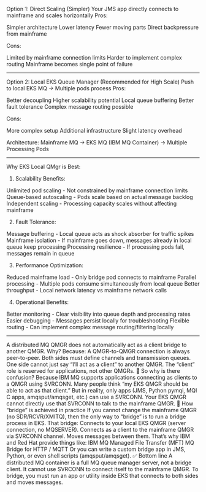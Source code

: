 Option 1: Direct Scaling (Simpler)
Your JMS app directly connects to mainframe and scales horizontally
Pros:

Simpler architecture
Lower latency
Fewer moving parts
Direct backpressure from mainframe

Cons:

Limited by mainframe connection limits
Harder to implement complex routing
Mainframe becomes single point of failure


***********************************************
Option 2: Local EKS Queue Manager (Recommended for High Scale)
Push to local EKS MQ → Multiple pods process
Pros:

Better decoupling
Higher scalability potential
Local queue buffering
Better fault tolerance
Complex message routing possible

Cons:

More complex setup
Additional infrastructure
Slight latency overhead

Architecture:
Mainframe MQ → EKS MQ (IBM MQ Container) → Multiple Processing Pods


**************************************************************

Why EKS Local QMgr is Best:
1. Scalability Benefits:

Unlimited pod scaling - Not constrained by mainframe connection limits
Queue-based autoscaling - Pods scale based on actual message backlog
Independent scaling - Processing capacity scales without affecting mainframe

2. Fault Tolerance:

Message buffering - Local queue acts as shock absorber for traffic spikes
Mainframe isolation - If mainframe goes down, messages already in local queue keep processing
Processing resilience - If processing pods fail, messages remain in queue

3. Performance Optimization:

Reduced mainframe load - Only bridge pod connects to mainframe
Parallel processing - Multiple pods consume simultaneously from local queue
Better throughput - Local network latency vs mainframe network calls

4. Operational Benefits:

Better monitoring - Clear visibility into queue depth and processing rates
Easier debugging - Messages persist locally for troubleshooting
Flexible routing - Can implement complex message routing/filtering locally


*****************************************************************************

A distributed MQ QMGR does not automatically act as a client bridge to another QMGR.
Why? Because:
A QMGR-to-QMGR connection is always peer-to-peer.
Both sides must define channels and transmission queues.
One side cannot just say “I’ll act as a client” to another QMGR.
The “client” role is reserved for applications, not other QMGRs.
🔹 So why is there confusion?
Because IBM MQ supports applications connecting as clients to a QMGR using SVRCONN.
Many people think “my EKS QMGR should be able to act as that client.”
But in reality, only apps (JMS, Python pymqi, MQI C apps, amqsput/amqsget, etc.) can use a SVRCONN.
Your EKS QMGR cannot directly use that SVRCONN to talk to the mainframe QMGR.
🔹 How “bridge” is achieved in practice
If you cannot change the mainframe QMGR (no SDR/RCVR/XMITQ), then the only way to “bridge” is to run a bridge process in EKS. That bridge:
Connects to your local EKS QMGR (server connection, no MQSERVER).
Connects as a client to the mainframe QMGR via SVRCONN channel.
Moves messages between them.
That’s why IBM and Red Hat provide things like:
IBM MQ Managed File Transfer (MFT)
MQ Bridge for HTTP / MQTT
Or you can write a custom bridge app in JMS, Python, or even shell scripts (amqsput/amqsget).
✅ Bottom line
A distributed MQ container is a full MQ queue manager server, not a bridge client.
It cannot use SVRCONN to connect itself to the mainframe QMGR.
To bridge, you must run an app or utility inside EKS that connects to both sides and moves messages.
